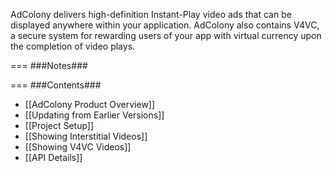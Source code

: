AdColony delivers high-definition Instant-Play video ads that can be displayed anywhere within your application. AdColony also contains V4VC, a secure system for rewarding users of your app with virtual currency upon the completion of video plays. 

===
###Notes###

===
###Contents###
* [[AdColony Product Overview]]
* [[Updating from Earlier Versions]]
* [[Project Setup]]
* [[Showing Interstitial Videos]]
* [[Showing V4VC Videos]]
* [[API Details]]